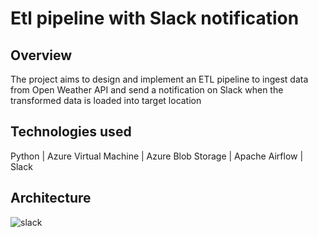 # Etl pipeline with Slack notification

## Overview
The project aims to design and implement an ETL pipeline to ingest data from Open Weather API and send a notification on Slack when the transformed data is loaded into target location

## Technologies used
Python | Azure Virtual Machine | Azure Blob Storage | Apache Airflow | Slack

## Architecture
![slack](https://github.com/SahilTake/etl-pipeline-with-slack-notification/assets/86903215/5f9d7a3b-450e-4611-bd5c-59d0c31c864e)
